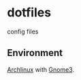 # dotfiles
config files

## Environment
[Archlinux][] with [Gnome3][].


[Archlinux]: www.archlinux.org
[Gnome3]: www.gnome.org
